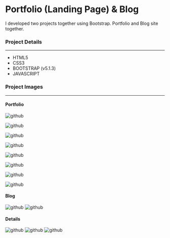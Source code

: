 # Portfolio (Landing Page) & Blog
I developed two projects together using Bootstrap. Portfolio and Blog site together.

### Project Details
------------
- HTML5
- CSS3
- BOOTSTRAP (v5.1.3)
- JAVASCRIPT

### Project Images
------------
#### Portfolio
![github](/img/projects/portfolio/1.png)

![github](/img/projects/portfolio/2.png)

![github](/img/projects/portfolio/3.png)

![github](/img/projects/portfolio/4.png)

![github](/img/projects/portfolio/5.png)

![github](/img/projects/portfolio/6.png)

![github](img/projects/portfolio/7.png)

![github](img/projects/portfolio/8.png)

#### Blog
![github](/img/projects/blog/1.png)
![github](/img/projects/blog/2.png)
#### Details
![github](/img/projects/blog/3.png)
![github](/img/projects/blog/4.png)
![github](/img/projects/blog/5.png)
